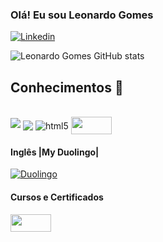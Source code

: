 ### Olá! Eu sou Leonardo Gomes


[![Linkedin](https://img.shields.io/badge/LinkedIn-0077B5?style=for-the-badge&logo=linkedin&logoColor=white)](https://www.linkedin.com/in/leonardo-gomes-52550b174/)

![Leonardo Gomes GitHub stats](https://github-readme-stats.vercel.app/api?username=Leeogmz&show_icons=true&theme=radical)

</div>

## Conhecimentos 📜

<div style="display: inline_block"><br/>
  
  <img src = "https://1.bp.blogspot.com/-iUK0M_BqP-Y/XQwPi1ZwAcI/AAAAAAAAc1c/6-6xS8vM-aIsEFuexrYcnKPV5fOlN5tKwCLcBGAs/w1200-h630-p-k-no-nu/SQL-stuctured-query-language-database-management.png" > 
  <img align="center" src = "https://img.shields.io/badge/Python-3776AB?style=for-the-badge&logo=python&logoColor=white" >
  <img align="center" alt="html5" src="https://img.shields.io/badge/Microsoft_Excel-217346?style=for-the-badge&logo=microsoft-excel&logoColor=white" >
  <img <img align="center" src="https://datascientest.com/es/wp-content/uploads/sites/7/2020/10/power-bi-logo-1.jpg" width="65" height = "28"></a>

</div>

#### Inglês |My Duolingo|

[![Duolingo](https://img.shields.io/badge/Duolingo-58CC02?style=for-the-badge&logo=Duolingo&logoColor=white)](https://www.duolingo.com/profile/Leeo.gmz)

</div>

#### Cursos e Certificados
<a href="https://cursos.alura.com.br/user/leonardo-gomes15">
  <img src="https://avatars.githubusercontent.com/u/4975968?s=200&v=4" width="65" height = "28">
</a>
